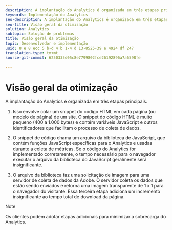 ```yaml
---
description: A implantação do Analytics é organizada em três etapas principais.
keywords: Implementação do Analytics
seo-description: A implantação do Analytics é organizada em três etapas principais.
seo-title: Visão geral da otimização
solution: Analytics
subtopic: Solução de problemas
title: Visão geral da otimização
topic: Desenvolvedor e implementação
uuid: 8 e 8 ecc 5 b-d 4 b 1-4 d 13-8525-39 e 4924 df 247
translation-type: tm+mt
source-git-commit: 6250335d05c8e7799802fce26192896a7a6598fe

---
```



# Visão geral da otimização

A implantação do Analytics é organizada em três etapas principais.

1. Isso envolve colar um snippet do código HTML em cada página (ou modelo de página) de um site. O snippet do código HTML é muito pequeno (400 a 1.000 bytes) e contém variáveis JavaScript e outros identificadores que facilitam o processo de coleta de dados.
1. O snippet de código chama um arquivo da biblioteca de JavaScript, que contém funções JavaScript específicas para o Analytics e usadas durante a coleta de métricas. Se o código do Analytics for implementado corretamente, o tempo necessário para o navegador executar o arquivo da biblioteca do JavaScript geralmente será insignificante.

1. O arquivo da biblioteca faz uma solicitação de imagem para uma servidor de coleta de dados da Adobe. O servidor coleta os dados que estão sendo enviados e retorna uma imagem transparente de 1 x 1 para o navegador do visitante. Essa terceira etapa adiciona um incremento insignificante ao tempo total de download da página.

>[!NOTE]
>
>Os clientes podem adotar etapas adicionais para minimizar a sobrecarga do Analytics.

